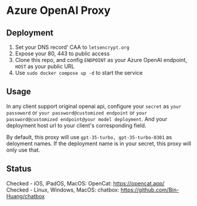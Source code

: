 # Azure OpenAI Proxy

## Deployment

1. Set your DNS record' CAA to `letsencrypt.org`
2. Expose your 80, 443 to public access
3. Clone this repo, and config `ENDPOINT` as your Azure OpenAI endpoint, `HOST` as your public URL
4. Use `sudo docker compose up -d` to start the service

## Usage
In any client support original openai api, configure your `secret` as `your passoword` or `your password@customized endpoint` or `your password@customized endpoint@your model deployment`. And your deployment host url to your client's corresponding field.

By default, this proxy will use `gpt-35-turbo, gpt-35-turbo-0301` as deloyment names. If the deployment name is in your secret, this proxy will only use that.

## Status
Checked - iOS, iPadOS, MacOS: OpenCat: https://opencat.app/  
Checked - Linux, Windows, MacOS: chatbox: https://github.com/Bin-Huang/chatbox

